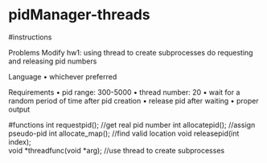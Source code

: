 # pidManager-threads


#instructions

Problems
Modify hw1: using thread to create subprocesses do requesting and releasing pid numbers

Language
•	whichever preferred

Requirements
•	pid range: 300-5000
•	thread number: 20
•	wait for a random period of time after pid creation
•	release pid after waiting
•	proper output

#functions
int requestpid();  //get real pid number
int allocatepid();  //assign pseudo-pid
int allocate_map();  //find valid location
void releasepid(int index);  
void *threadfunc(void *arg);  //use thread to create subprocesses
